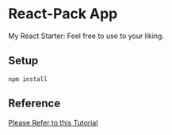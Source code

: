 # React-Pack App

My React Starter: Feel free to use to your liking.

 
 
## Setup
 
```
npm install
```






## Reference
[Please Refer to this Tutorial](http://andrewhfarmer.com/build-your-own-starter/#0-intro)